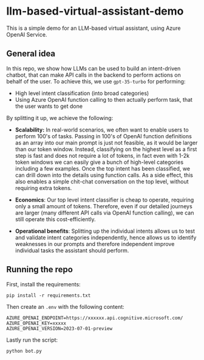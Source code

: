 # llm-based-virtual-assistant-demo

This is a simple demo for an LLM-based virtual assistant, using Azure OpenAI Service.

## General idea

In this repo, we show how LLMs can be used to build an intent-driven chatbot, that can make API calls in the backend to perform actions on behalf of the user. To achieve this, we use `gpt-35-turbo` for performing:

- High level intent classification (into broad categories)
- Using Azure OpenAI function calling to then actually perform task, that the user wants to get done

By splitting it up, we achieve the following:

* **Scalability:** In real-world scenarios, we often want to enable users to perform 100's of tasks. Passing in 100's of OpenAI function definitions as an array into our main prompt is just not feasible, as it would be larger than our token window. Instead, classifying on the highest level as a first step is fast and does not require a lot of tokens, in fact even with 1-2k token windows we can easily give a bunch of high-level categories including a few examples. Once the top intent has been classified, we can drill down into the details using function calls. As a side effect, this also enables a simple chit-chat conversation on the top level, without requiring extra tokens.

* **Economics**: Our top level intent classifier is cheap to operate, requiring only a small amount of tokens. Therefore, even if our detailed journeys are larger (many different API calls via OpenAI function calling), we can still operate this cost-efficiently.

* **Operational benefits**: Splitting up the individual intents allows us to test and validate intent categories independently, hence allows us to identify weaknesses in our prompts and therefore independent improve individual tasks the assistant should perform.

## Running the repo

First, install the requirements:
```
pip install -r requirements.txt
```

Then create an `.env` with the following content:
```
AZURE_OPENAI_ENDPOINT=https://xxxxxx.api.cognitive.microsoft.com/
AZURE_OPENAI_KEY=xxxxx
AZURE_OPENAI_VERSION=2023-07-01-preview
```

Lastly run the script:
```
python bot.py
```
